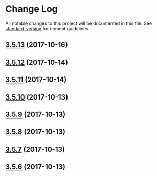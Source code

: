 # Change Log

All notable changes to this project will be documented in this file. See [standard-version](https://github.com/conventional-changelog/standard-version) for commit guidelines.

<a name="3.5.13"></a>
## [3.5.13](https://github.com/FabricioK/hexenginets/compare/v3.5.10...v3.5.13) (2017-10-16)



<a name="3.5.12"></a>
## [3.5.12](https://github.com/FabricioK/hexenginets/compare/v3.5.11...v3.5.12) (2017-10-14)



<a name="3.5.11"></a>
## [3.5.11](https://github.com/FabricioK/hexenginets/compare/v3.5.0...v3.5.11) (2017-10-14)



<a name="3.5.10"></a>
## [3.5.10](https://github.com/FabricioK/hexenginets/compare/v3.5.9...v3.5.10) (2017-10-13)



<a name="3.5.9"></a>
## [3.5.9](https://github.com/FabricioK/hexenginets/compare/v3.5.8...v3.5.9) (2017-10-13)



<a name="3.5.8"></a>
## [3.5.8](https://github.com/FabricioK/hexenginets/compare/v3.5.7...v3.5.8) (2017-10-13)



<a name="3.5.7"></a>
## [3.5.7](https://github.com/FabricioK/hexenginets/compare/v3.5.6...v3.5.7) (2017-10-13)



<a name="3.5.6"></a>
## [3.5.6](https://github.com/FabricioK/hexenginets/compare/v3.5.5...v3.5.6) (2017-10-13)
